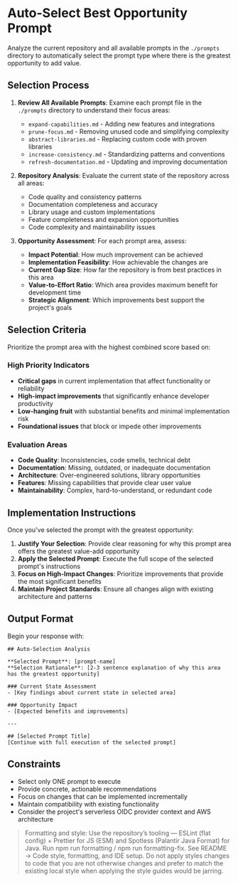 # Auto-Select Best Opportunity Prompt

Analyze the current repository and all available prompts in the `./prompts` directory to automatically select the prompt type where there is the greatest opportunity to add value.

## Selection Process

1. **Review All Available Prompts**: Examine each prompt file in the `./prompts` directory to understand their focus areas:
   - `expand-capabilities.md` - Adding new features and integrations
   - `prune-focus.md` - Removing unused code and simplifying complexity
   - `abstract-libraries.md` - Replacing custom code with proven libraries
   - `increase-consistency.md` - Standardizing patterns and conventions
   - `refresh-documentation.md` - Updating and improving documentation

2. **Repository Analysis**: Evaluate the current state of the repository across all areas:
   - Code quality and consistency patterns
   - Documentation completeness and accuracy
   - Library usage and custom implementations
   - Feature completeness and expansion opportunities
   - Code complexity and maintainability issues

3. **Opportunity Assessment**: For each prompt area, assess:
   - **Impact Potential**: How much improvement can be achieved
   - **Implementation Feasibility**: How achievable the changes are
   - **Current Gap Size**: How far the repository is from best practices in this area
   - **Value-to-Effort Ratio**: Which area provides maximum benefit for development time
   - **Strategic Alignment**: Which improvements best support the project's goals

## Selection Criteria

Prioritize the prompt area with the highest combined score based on:

### High Priority Indicators
- **Critical gaps** in current implementation that affect functionality or reliability
- **High-impact improvements** that significantly enhance developer productivity
- **Low-hanging fruit** with substantial benefits and minimal implementation risk
- **Foundational issues** that block or impede other improvements

### Evaluation Areas
- **Code Quality**: Inconsistencies, code smells, technical debt
- **Documentation**: Missing, outdated, or inadequate documentation
- **Architecture**: Over-engineered solutions, library opportunities
- **Features**: Missing capabilities that provide clear user value
- **Maintainability**: Complex, hard-to-understand, or redundant code

## Implementation Instructions

Once you've selected the prompt with the greatest opportunity:

1. **Justify Your Selection**: Provide clear reasoning for why this prompt area offers the greatest value-add opportunity
2. **Apply the Selected Prompt**: Execute the full scope of the selected prompt's instructions
3. **Focus on High-Impact Changes**: Prioritize improvements that provide the most significant benefits
4. **Maintain Project Standards**: Ensure all changes align with existing architecture and patterns

## Output Format

Begin your response with:

```
## Auto-Selection Analysis

**Selected Prompt**: [prompt-name]
**Selection Rationale**: [2-3 sentence explanation of why this area has the greatest opportunity]

### Current State Assessment
- [Key findings about current state in selected area]

### Opportunity Impact
- [Expected benefits and improvements]

---

## [Selected Prompt Title]
[Continue with full execution of the selected prompt]
```

## Constraints

- Select only ONE prompt to execute
- Provide concrete, actionable recommendations
- Focus on changes that can be implemented incrementally
- Maintain compatibility with existing functionality
- Consider the project's serverless OIDC provider context and AWS architecture

> Formatting and style: Use the repository’s tooling — ESLint (flat config) + Prettier for JS (ESM) and Spotless (Palantir Java Format) for Java. Run npm run formatting / npm run formatting-fix. See README → Code style, formatting, and IDE setup.
> Do not apply styles changes to code that you are not otherwise changes and prefer to match the existing local style when applying the style guides would be jarring.
